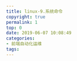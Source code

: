 ```yaml
---
title: linux-9.系统命令
copyright: true
permalink: 1
top: 0
date: 2019-06-07 10:08:49
categories:
- 前端自动化运维
tags:
---
```


